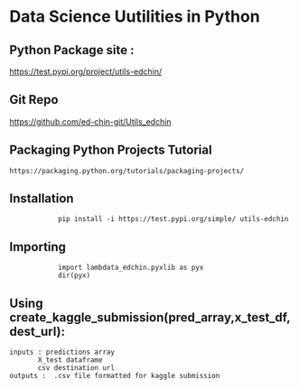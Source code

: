 # Data Science Uutilities in Python

## Python Package site :
   https://test.pypi.org/project/utils-edchin/

## Git Repo
   https://github.com/ed-chin-git/Utils_edchin

## Packaging Python Projects Tutorial
    https://packaging.python.org/tutorials/packaging-projects/ 

## Installation
                pip install -i https://test.pypi.org/simple/ utils-edchin

##  Importing
                import lambdata_edchin.pyxlib as pyx
                dir(pyx)

##  Using create_kaggle_submission(pred_array,x_test_df,dest_url):
    inputs : predictions array
           X_test dataframe  
           csv destination url  
    outputs :  .csv file formatted for kaggle submission